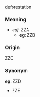 deforestation
### Meaning
+ _adj_: ZZA
	+ __eg__: ZZB

### Origin

ZZC

### Synonym

__eg__: ZZD

+ ZZE


